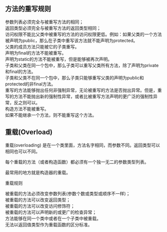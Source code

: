 方法的重写规则
-------------
参数列表必须完全与被重写方法的相同；<br>
返回类型必须完全与被重写方法的返回类型相同；<br>
访问权限不能比父类中被重写的方法的访问权限更低。例如：如果父类的一个方法被声明为public，那么在子类中重写该方法就不能声明为protected。<br>
父类的成员方法只能被它的子类重写。<br>
声明为final的方法不能被重写。<br>
声明为static的方法不能被重写，但是能够被再次声明。<br>
子类和父类在同一个包中，那么子类可以重写父类所有方法，除了声明为private和final的方法。<br>
子类和父类不在同一个包中，那么子类只能够重写父类的声明为public和protected的非final方法。<br>
重写的方法能够抛出任何非强制异常，无论被重写的方法是否抛出异常。但是，重写的方法不能抛出新的强制性异常，或者比被重写方法声明的更广泛的强制性异常，反之则可以。<br>
构造方法不能被重写。<br>
如果不能继承一个方法，则不能重写这个方法。<br>

重载(Overload)
--------------
重载(overloading) 是在一个类里面，方法名字相同，而参数不同。返回类型可以相同也可以不同。<br>

每个重载的方法（或者构造函数）都必须有一个独一无二的参数类型列表。<br>

最常用的地方就是构造器的重载。<br>

重载规则<br>

被重载的方法必须改变参数列表(参数个数或类型或顺序不一样)；<br>
被重载的方法可以改变返回类型；<br>
被重载的方法可以改变访问修饰符；<br>
被重载的方法可以声明新的或更广的检查异常；<br>
方法能够在同一个类中或者在一个子类中被重载。<br>
无法以返回值类型作为重载函数的区分标准。<br>
